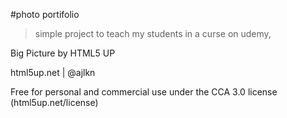 #photo portifolio

>simple project to teach my students in a curse on udemy,

Big Picture by HTML5 UP

html5up.net | @ajlkn

Free for personal and commercial use under the CCA 3.0 license (html5up.net/license)